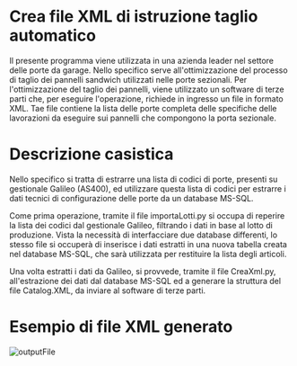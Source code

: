 # Crea file XML di istruzione taglio automatico 


Il presente programma viene utilizzata in una azienda leader nel settore delle porte da garage. Nello specifico serve all'ottimizzazione del processo di taglio dei pannelli sandwich utilizzati nelle porte sezionali. Per l'ottimizzazione del taglio dei pannelli, viene utilizzato un software di terze parti che, per eseguire l'operazione, richiede in ingresso un file in formato XML. Tae file contiene la lista delle porte completa delle specifiche delle lavorazioni da eseguire sui pannelli che compongono la porta sezionale. 


# Descrizione casistica #

Nello specifico si tratta di estrarre una lista di codici di porte, presenti su gestionale Galileo (AS400), ed utilizzare questa lista di codici per estrarre i dati tecnici di configurazione delle porte da un database MS-SQL.

Come prima operazione, tramite il file importaLotti.py si occupa di reperire la lista dei codici dal gestionale Galileo, filtrando i dati in base al lotto di produzione. Vista la necessità di interfacciare due database differenti, lo stesso file si occuperà di inserisce i dati estratti in una nuova tabella creata nel database MS-SQL, che sarà utilizzata per restituire la lista degli articoli.

Una volta estratti i dati da Galileo, si provvede, tramite il file CreaXml.py, all'estrazione dei dati dal database MS-SQL ed a generare la struttura del file Catalog.XML, da inviare al software di terze parti. 

# Esempio di file XML generato #
![outputFile](https://user-images.githubusercontent.com/52453317/177986719-0d3c60b2-e316-4aa8-8b04-244782e82499.JPG)
